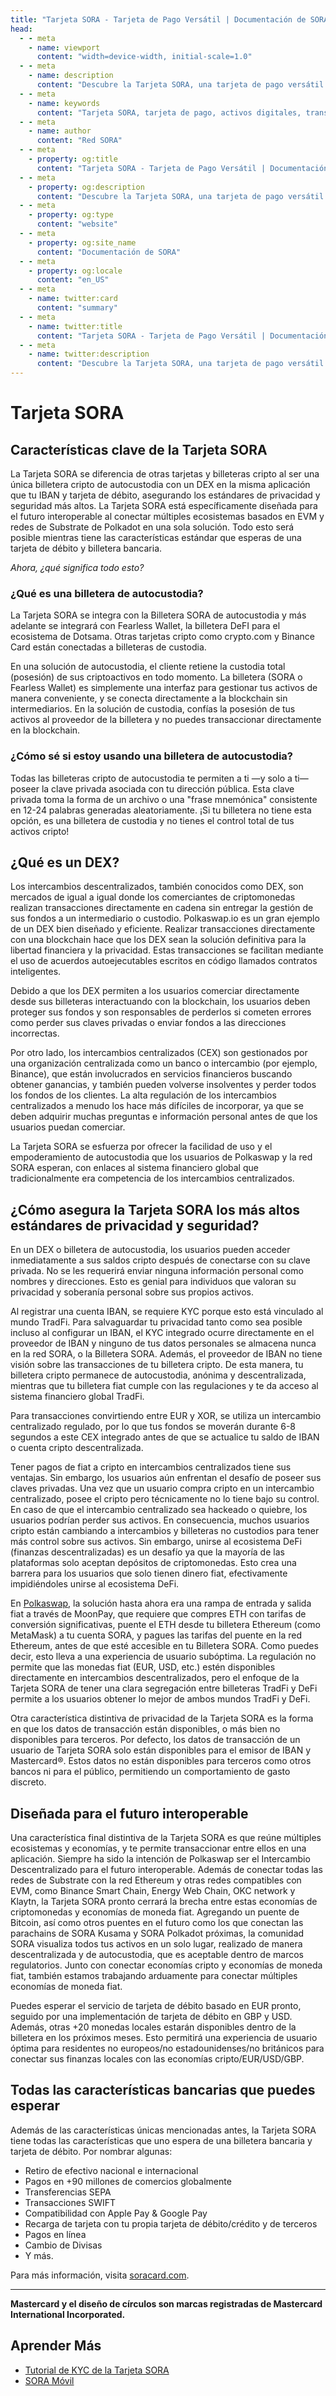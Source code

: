 ```yaml
---
title: "Tarjeta SORA - Tarjeta de Pago Versátil | Documentación de SORA"
head:
  - - meta
    - name: viewport
      content: "width=device-width, initial-scale=1.0"
  - - meta
    - name: description
      content: "Descubre la Tarjeta SORA, una tarjeta de pago versátil diseñada para proporcionar a los usuarios acceso sin interrupciones a sus activos digitales. Aprende sobre las características, beneficios e integración de la Tarjeta SORA dentro del ecosistema SORA, habilitando transacciones seguras y convenientes tanto en línea como fuera de línea."
  - - meta
    - name: keywords
      content: "Tarjeta SORA, tarjeta de pago, activos digitales, transacciones seguras, transacciones convenientes"
  - - meta
    - name: author
      content: "Red SORA"
  - - meta
    - property: og:title
      content: "Tarjeta SORA - Tarjeta de Pago Versátil | Documentación de SORA"
  - - meta
    - property: og:description
      content: "Descubre la Tarjeta SORA, una tarjeta de pago versátil diseñada para proporcionar a los usuarios acceso sin interrupciones a sus activos digitales. Aprende sobre las características, beneficios e integración de la Tarjeta SORA dentro del ecosistema SORA, habilitando transacciones seguras y convenientes tanto en línea como fuera de línea."
  - - meta
    - property: og:type
      content: "website"
  - - meta
    - property: og:site_name
      content: "Documentación de SORA"
  - - meta
    - property: og:locale
      content: "en_US"
  - - meta
    - name: twitter:card
      content: "summary"
  - - meta
    - name: twitter:title
      content: "Tarjeta SORA - Tarjeta de Pago Versátil | Documentación de SORA"
  - - meta
    - name: twitter:description
      content: "Descubre la Tarjeta SORA, una tarjeta de pago versátil diseñada para proporcionar a los usuarios acceso sin interrupciones a sus activos digitales. Aprende sobre las características, beneficios e integración de la Tarjeta SORA dentro del ecosistema SORA, habilitando transacciones seguras y convenientes tanto en línea como fuera de línea."
---
```

# Tarjeta SORA

## Características clave de la Tarjeta SORA

La Tarjeta SORA se diferencia de otras tarjetas y billeteras cripto al ser una única billetera cripto de autocustodia con un DEX en la misma aplicación que tu IBAN y tarjeta de débito, asegurando los estándares de privacidad y seguridad más altos. La Tarjeta SORA está específicamente diseñada para el futuro interoperable al conectar múltiples ecosistemas basados en EVM y redes de Substrate de Polkadot en una sola solución.
Todo esto será posible mientras tiene las características estándar que esperas de una tarjeta de débito y billetera bancaria.

_Ahora, ¿qué significa todo esto?_

### ¿Qué es una billetera de autocustodia?

La Tarjeta SORA se integra con la Billetera SORA de autocustodia y más adelante se integrará con Fearless Wallet, la billetera DeFI para el ecosistema de Dotsama. Otras tarjetas cripto como crypto.com y Binance Card están conectadas a billeteras de custodia.

En una solución de autocustodia, el cliente retiene la custodia total (posesión) de sus criptoactivos en todo momento. La billetera (SORA o Fearless Wallet) es simplemente una interfaz para gestionar tus activos de manera conveniente, y se conecta directamente a la blockchain sin intermediarios. En la solución de custodia, confías la posesión de tus activos al proveedor de la billetera y no puedes transaccionar directamente en la blockchain.

### ¿Cómo sé si estoy usando una billetera de autocustodia?

Todas las billeteras cripto de autocustodia te permiten a ti —y solo a ti— poseer la clave privada asociada con tu dirección pública. Esta clave privada toma la forma de un archivo o una "frase mnemónica" consistente en 12-24 palabras generadas aleatoriamente. ¡Si tu billetera no tiene esta opción, es una billetera de custodia y no tienes el control total de tus activos cripto!

## ¿Qué es un DEX?

Los intercambios descentralizados, también conocidos como DEX, son mercados de igual a igual donde los comerciantes de criptomonedas realizan transacciones directamente en cadena sin entregar la gestión de sus fondos a un intermediario o custodio. Polkaswap.io es un gran ejemplo de un DEX bien diseñado y eficiente. Realizar transacciones directamente con una blockchain hace que los DEX sean la solución definitiva para la libertad financiera y la privacidad. Estas transacciones se facilitan mediante el uso de acuerdos autoejecutables escritos en código llamados contratos inteligentes.

Debido a que los DEX permiten a los usuarios comerciar directamente desde sus billeteras interactuando con la blockchain, los usuarios deben proteger sus fondos y son responsables de perderlos si cometen errores como perder sus claves privadas o enviar fondos a las direcciones incorrectas.

Por otro lado, los intercambios centralizados (CEX) son gestionados por una organización centralizada como un banco o intercambio (por ejemplo, Binance), que están involucrados en servicios financieros buscando obtener ganancias, y también pueden volverse insolventes y perder todos los fondos de los clientes. La alta regulación de los intercambios centralizados a menudo los hace más difíciles de incorporar, ya que se deben adquirir muchas preguntas e información personal antes de que los usuarios puedan comerciar.

La Tarjeta SORA se esfuerza por ofrecer la facilidad de uso y el empoderamiento de autocustodia que los usuarios de Polkaswap y la red SORA esperan, con enlaces al sistema financiero global que tradicionalmente era competencia de los intercambios centralizados.

## ¿Cómo asegura la Tarjeta SORA los más altos estándares de privacidad y seguridad?

En un DEX o billetera de autocustodia, los usuarios pueden acceder inmediatamente a sus saldos cripto después de conectarse con su clave privada. No se les requerirá enviar ninguna información personal como nombres y direcciones. Esto es genial para individuos que valoran su privacidad y soberanía personal sobre sus propios activos.

Al registrar una cuenta IBAN, se requiere KYC porque esto está vinculado al mundo TradFi. Para salvaguardar tu privacidad tanto como sea posible incluso al configurar un IBAN, el KYC integrado ocurre directamente en el proveedor de IBAN y ninguno de tus datos personales se almacena nunca en la red SORA, o la Billetera SORA. Además, el proveedor de IBAN no tiene visión sobre las transacciones de tu billetera cripto. De esta manera, tu billetera cripto permanece de autocustodia, anónima y descentralizada, mientras que tu billetera fiat cumple con las regulaciones y te da acceso al sistema financiero global TradFi.

Para transacciones convirtiendo entre EUR y XOR, se utiliza un intercambio centralizado regulado, por lo que tus fondos se moverán durante 6-8 segundos a este CEX integrado antes de que se actualice tu saldo de IBAN o cuenta cripto descentralizada.

Tener pagos de fiat a cripto en intercambios centralizados tiene sus ventajas. Sin embargo, los usuarios aún enfrentan el desafío de poseer sus claves privadas. Una vez que un usuario compra cripto en un intercambio centralizado, posee el cripto pero técnicamente no lo tiene bajo su control. En caso de que el intercambio centralizado sea hackeado o quiebre, los usuarios podrían perder sus activos. En consecuencia, muchos usuarios cripto están cambiando a intercambios y billeteras no custodios para tener más control sobre sus activos. Sin embargo, unirse al ecosistema DeFi (finanzas descentralizadas) es un desafío ya que la mayoría de las plataformas solo aceptan depósitos de criptomonedas. Esto crea una barrera para los usuarios que solo tienen dinero fiat, efectivamente impidiéndoles unirse al ecosistema DeFi.

En [Polkaswap](https://polkaswap.io/), la solución hasta ahora era una rampa de entrada y salida fiat a través de MoonPay, que requiere que compres ETH con tarifas de conversión significativas, puente el ETH desde tu billetera Ethereum (como MetaMask) a tu cuenta SORA, y pagues las tarifas del puente en la red Ethereum, antes de que esté accesible en tu Billetera SORA. Como puedes decir, esto lleva a una experiencia de usuario subóptima. La regulación no permite que las monedas fiat (EUR, USD, etc.) estén disponibles directamente en intercambios descentralizados, pero el enfoque de la Tarjeta SORA de tener una clara segregación entre billeteras TradFi y DeFi permite a los usuarios obtener lo mejor de ambos mundos TradFi y DeFi.

Otra característica distintiva de privacidad de la Tarjeta SORA es la forma en que los datos de transacción están disponibles, o más bien no disponibles para terceros. Por defecto, los datos de transacción de un usuario de Tarjeta SORA solo están disponibles para el emisor de IBAN y Mastercard®. Estos datos no están disponibles para terceros como otros bancos ni para el público, permitiendo un comportamiento de gasto discreto.

## Diseñada para el futuro interoperable

Una característica final distintiva de la Tarjeta SORA es que reúne múltiples ecosistemas y economías, y te permite transaccionar entre ellos en una aplicación.
Siempre ha sido la intención de Polkaswap ser el Intercambio Descentralizado para el futuro interoperable.
Además de conectar todas las redes de Substrate con la red Ethereum y otras redes compatibles con EVM, como Binance Smart Chain, Energy Web Chain, OKC network y Klaytn, la Tarjeta SORA pronto cerrará la brecha entre estas economías de criptomonedas y economías de moneda fiat.
Agregando un puente de Bitcoin, así como otros puentes en el futuro como los que conectan las parachains de SORA Kusama y SORA Polkadot próximas, la comunidad SORA visualiza todos tus activos en un solo lugar, realizado de manera descentralizada y de autocustodia, que es aceptable dentro de marcos regulatorios.
Junto con conectar economías cripto y economías de moneda fiat, también estamos trabajando arduamente para conectar múltiples economías de moneda fiat.

Puedes esperar el servicio de tarjeta de débito basado en EUR pronto, seguido por una implementación de tarjeta de débito en GBP y USD. Además, otras +20 monedas locales estarán disponibles dentro de la billetera en los próximos meses. Esto permitirá una experiencia de usuario óptima para residentes no europeos/no estadounidenses/no británicos para conectar sus finanzas locales con las economías cripto/EUR/USD/GBP.

## Todas las características bancarias que puedes esperar

Además de las características únicas mencionadas antes, la Tarjeta SORA tiene todas las características que uno espera de una billetera bancaria y tarjeta de débito.
Por nombrar algunas:

- Retiro de efectivo nacional e internacional
- Pagos en +90 millones de comercios globalmente
- Transferencias SEPA
- Transacciones SWIFT
- Compatibilidad con Apple Pay & Google Pay
- Recarga de tarjeta con tu propia tarjeta de débito/crédito y de terceros
- Pagos en línea
- Cambio de Divisas
- Y más.

Para más información, visita [soracard.com](https://soracard.com/).

---

**Mastercard y el diseño de círculos son marcas registradas de Mastercard International Incorporated.**

## Aprender Más

- [Tutorial de KYC de la Tarjeta SORA](/sora-card-kyc-tutorial)
- [SORA Móvil](/mobile)
